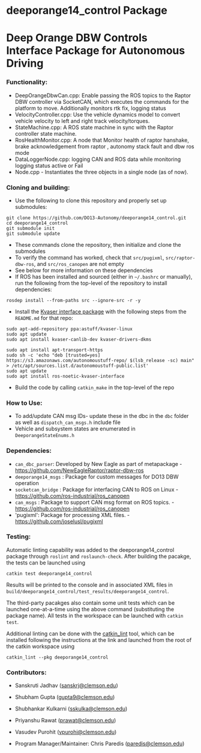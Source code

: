 # deeporange14_control Package
# Deep Orange DBW Controls Interface Package for Autonomous Driving

### Functionality:

- DeepOrangeDbwCan.cpp: Enable passing the ROS topics to the Raptor DBW controller via SocketCAN, which executes the commands for the platform to move. Additionally monitors rtk fix, logging status
- VelocityController.cpp: Use the vehicle dynamics model to convert vehicle velocity to left and right track velocity/torques.
- StateMachine.cpp: A ROS state machine in sync with the Raptor controller state machine.
- RosHealthMonitor.cpp: A node that Monitor health of raptor hanshake, brake acknowledgement from raptor , autonomy stack fault and dbw ros mode
- DataLoggerNode.cpp: logging CAN and ROS data while monitoring logging status active or Fail
- Node.cpp - Instantiates the three objects in a single node (as of now).

### Cloning and building:
- Use the following to clone this repository and properly set up submodules:
```
git clone https://github.com/DO13-Autonomy/deeporange14_control.git
cd deeporange14_control
git submodule init
git submodule update
```
  - These commands clone the repository, then initialize and clone the submodules
  - To verify the command has worked, check that `src/pugixml`, `src/raptor-dbw-ros`, and `src/ros_canopen` are not empty
  - See below for more information on these dependencies
- If ROS has been installed and sourced (either in `~/.bashrc` or manually), run the following from the top-level of the repository to install dependencies:
```
rosdep install --from-paths src --ignore-src -r -y 
```
- Install the [Kvaser interface package](https://github.com/astuff/kvaser_interface) with the following steps from the `README.md` for that repo:
```
sudo apt-add-repository ppa:astuff/kvaser-linux 
sudo apt update 
sudo apt install kvaser-canlib-dev kvaser-drivers-dkms 

sudo apt install apt-transport-https 
sudo sh -c 'echo "deb [trusted=yes] https://s3.amazonaws.com/autonomoustuff-repo/ $(lsb_release -sc) main" > /etc/apt/sources.list.d/autonomoustuff-public.list' 
sudo apt update 
sudo apt install ros-noetic-kvaser-interface 
```
- Build the code by calling `catkin_make` in the top-level of the repo


### How to Use:
- To add/update CAN msg IDs- update these in the dbc in the `dbc` folder as well as `dispatch_can_msgs.h` include file
- Vehicle and subsystem states are enumerated in `DeeporangeStateEnums.h`


### Dependencies:
- `can_dbc_parser`: Developed by New Eagle as part of metapackage - https://github.com/NewEagleRaptor/raptor-dbw-ros
- `deeporange14_msgs` : Package for custom messages for DO13 DBW operation
- `socketcan_bridge` : Package for interfacing CAN to ROS on Linux - https://github.com/ros-industrial/ros_canopen
- `can_msgs` : Package to support CAN msg format on ROS topics. - https://github.com/ros-industrial/ros_canopen
- 'pugixml': Package for processing XML files. - https://github.com/joselusl/pugixml


### Testing:
Automatic linting capability was added to the deeporange14_control package through `roslint` and `roslaunch-check`.  After building the pacakge, the tests can be launched using
```
catkin test deeporange14_control
```
Results will be printed to the console and in associated XML files in `build/deeporange14_control/test_results/deeporange14_control`.

The third-party pacakges also contain some unit tests which can be launched one-at-a-time using the above command (substituting the package name).  All tests in the workspace can be launched with `catkin test`.

Additional linting can be done with the [catkin_lint](https://fkie.github.io/catkin_lint/) tool, which can be installed following the instructions at the link and launched from the root of the catkin workspace using
```
catkin_lint --pkg deeporange14_control
```


### Contributors:

 - Sanskruti Jadhav (sanskrj@clemson.edu)
 - Shubham Gupta (gupta9@clemson.edu)
 - Shubhankar Kulkarni (sskulka@clemson.edu)
 - Priyanshu Rawat (prawat@clemson.edu)
 - Vasudev Purohit (vpurohi@clemson.edu)

 - Program Manager/Maintainer: Chris Paredis (paredis@clemson.edu)
